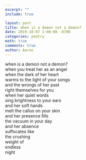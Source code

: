 ```yaml
---
excerpt: ""
include: true

layout: post
title: when is a demon not a demon?
date: 2019-10-07 1:00:00 -0700
categories: poetry
math: true
comments: true
author: Aaron
---
```







when is a demon not a demon?  
when you treat her as an angel  
when the dark of her heart  
warms to the light of your songs  
and the wrongs of her past  
right themselves for you  
when her quiet words  
sing brightness to your ears  
and her soft hands  
melt the callus on your skin  
and her presence fills  
the vacuum in your day  
and her absence  
suffocates like  
the crushing  
weight of  
endless  
night  
